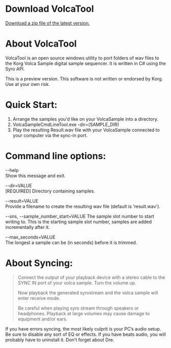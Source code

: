 # Download VolcaTool
[Download a zip file of the latest version.](https://dl.dropboxusercontent.com/u/14130241/VolcaTool-1.1.zip)

# About VolcaTool
VolcaTool is an open source windows utility to port folders of wav files to the Korg Volca Sample digital sample sequencer. It is written in C# using the Syro API.

This is a preview version. This software is not written or endorsed by Korg. Use at your own risk.

# Quick Start:
1. Arrange the samples you'd like on your VolcaSample into a directory.
2. VolcaSampleCmdLineTool.exe -dir=(SAMPLE_DIR)
3. Play the resulting Result.wav file with your VolcaSample connected to your computer via the sync-in port.

# Command line options:
--help                 
Show this message and exit.

--dir=VALUE           
[REQUIRED] Directory containing samples.

--result=VALUE         
Provide a filename to create the resulting wav file (default is 'result.wav').

--sns, --sample_number_start=VALUE
The sample slot number to start writing to. This is the starting sample slot number, samples are added incrementally after it.

--max_seconds=VALUE    
The longest a sample can be (in seconds) before it is trimmed.

# About Syncing:

> Connect the output of your playback device with a stereo cable to the SYNC IN port of your volca sample. Turn the volume up.
>
> Now playback the generated syrostream and the volca sample will enter receive mode.
>
> Be careful when playing syro stream through speakers or headphones. Playback at large volumes may cause damage to equipment and/or ears.

If you have errors syncing, the most likely culprit is your PC’s audio setup. Be sure to disable any sort of EQ or effects. If you have beats audio, you will probably have to uninstall it. Don’t forget about Dre.

